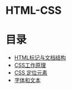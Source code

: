# HTML-CSS


# 目录
* [HTML标记与文档结构](HTML标记与文档结构.md)
* [CSS工作原理](CSS工作原理.md)
* [CSS 定位元素](CSS定位元素.md)
* [字体和文本](字体和文本.md)
